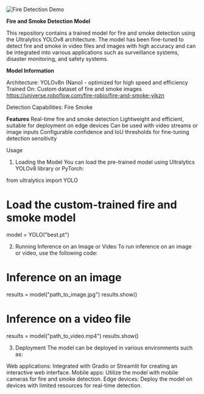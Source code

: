 ![Fire Detection Demo](https://i.ibb.co/YdRJm2X/Untitled-video-Made-with-Clipchamp-2.gif)

**Fire and Smoke Detection Model**

This repository contains a trained model for fire and smoke detection using the Ultralytics YOLOv8 architecture. The model has been fine-tuned to detect fire and smoke in video files and images with high accuracy and can be integrated into various applications such as surveillance systems, disaster monitoring, and safety systems.

**Model Information**

Architecture: YOLOv8n (Nano) - optimized for high speed and efficiency
Trained On: Custom dataset of fire and smoke images https://universe.roboflow.com/fire-rqbio/fire-and-smoke-yikzn

Detection Capabilities:
Fire
Smoke

**Features**
Real-time fire and smoke detection
Lightweight and efficient, suitable for deployment on edge devices
Can be used with video streams or image inputs
Configurable confidence and IoU thresholds for fine-tuning detection sensitivity

Usage
1. Loading the Model
You can load the pre-trained model using Ultralytics YOLOv8 library or PyTorch:

from ultralytics import YOLO

# Load the custom-trained fire and smoke model
model = YOLO("best.pt")

2. Running Inference on an Image or Video
To run inference on an image or video, use the following code:

# Inference on an image
results = model("path_to_image.jpg")
results.show()

# Inference on a video file
results = model("path_to_video.mp4")
results.show()

3. Deployment
The model can be deployed in various environments such as:

Web applications: Integrated with Gradio or Streamlit for creating an interactive web interface.
Mobile apps: Utilize the model with mobile cameras for fire and smoke detection.
Edge devices: Deploy the model on devices with limited resources for real-time detection.
